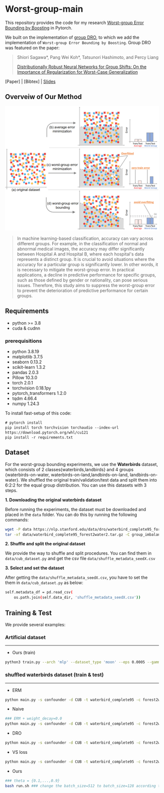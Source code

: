 # Worst-group-main

This repository provides the code for my research [Worst-group Error Bounding by Boosting](https://ken.ieice.org/ken/paper/20241130dc5A/) in Pytorch.

We built on the implementation of [group DRO](https://github.com/kohpangwei/group_DRO), to which we add the
implementation of  ```Worst-group Error Bounding by Boosting```. Group DRO was featured on the paper:

> Shiori Sagawa*, Pang Wei Koh*, Tatsunori Hashimoto, and Percy Liang
>
> [Distributionally Robust Neural Networks for Group Shifts: On the Importance of Regularization for Worst-Case Generalization](https://arxiv.org/abs/1911.08731)


[Paper] | [Bibtex] | [Slides](./images/PRMU2024.png)

## Overveiw of Our Method

![Illustration](./images/overview.png)
> In machine learning-based classification, accuracy can vary across different groups. For example, in the classification of normal and abnormal medical images, the accuracy may differ significantly between Hospital A and Hospital B, where each hospital's data represents a distinct group. It is crucial to avoid situations where the accuracy for a particular group is significantly lower. In other words, it is necessary to mitigate the worst-group error. In practical applications, a decline in predictive performance for specific groups, such as those defined by gender or nationality, can pose serious issues. Therefore, this study aims to suppress the worst-group error to prevent the deterioration of predictive performance for certain groups.

## Requirements 
<!-- All codes are written by Python 3.7, and 'requirements.txt' contains required Python packages. -->
- python >= 3.8
- cuda & cudnn

### prerequisitions
- python 3.8.19
- matplotlib 3.7.5
- seaborn  0.13.2
- scikit-learn  1.3.2
- pandas 2.0.3
- Pillow 10.3.0
- torch  2.0.1
- torchvision 0.18.1py
- pytorch_transformers 1.2.0
- tqdm  4.66.4
- numpy 1.24.3


To install fast-setup of this code:

```setup
# pytorch install 
pip install torch torchvision torchaudio --index-url https://download.pytorch.org/whl/cu121
pip install -r requirements.txt
```



## Dataset

For the worst-group bounding experiments, we use the **Waterbirds** dataset, which consists of 2 classes{waterbirds,landbirds} and 4 groups {waterbirds-on-water, waterbirds-on-land,landbirds-on-land, landbirds-on-water}. We shuffled the original train/validation/test data and split them into 6:2:2 for the equal group distribution. You can use this datasets with 3 steps.

**1. Downloading the original waterbirds dataset**

Before running the experiments, the dataset must be downloaded and placed
in the `data` folder. You can do this by running the following commands:

```bash
wget -P data https://nlp.stanford.edu/data/dro/waterbird_complete95_forest2water2.tar.gz
tar -xf data/waterbird_complete95_forest2water2.tar.gz -C group_imbalance/data
```

**2. Shuffle and split the original dataset**

We provide the way to shuffle and split procedures. You can find them in ```data/cub_dataset.py``` and get the csv file ```data/shuffle_metadata_seedX.csv```  

**3. Select and set the dataset**

After getting the ```data/shuffle_metadata_seedX.csv```, you have to set the them in ```data/cub_dataset.py``` as below:

```bash
self.metadata_df = pd.read_csv(
    os.path.join(self.data_dir, 'shuffle_metadata_seedX.csv'))
```

## Training & Test

We provide several examples:

### Artificial dataset
---

- Ours (train)

```bash
python3 train.py --arch 'mlp' --dataset_type 'moon' --eps 0.0005 --gamma 0.1 --loss_type 'CE' --lr 0.01 --max_epoch 10000 --min_size 50 --num_classes 2 --root_log 'log' --root_model 'checkpoint' --seed 1 --store_name 'moon_1' --train_rule 'None'
```

### shuffled waterbirds dataset (train & test)
---
- ERM

```bash
python main.py -s confounder -d CUB -t waterbird_complete95 -c forest2water2 --model resnet50 --weight_decay 0.1 --lr 0.0001 --batch_size 512 --n_epochs 300 --save_step 1000 --save_best --save_last --gpu_num 0 --log_dir 'result/water_birds/ERM_lr_0.0001_wd_0.1/'
```

- Naive

```bash
### ERM + weight_decay=0.0
python main.py -s confounder -d CUB -t waterbird_complete95 -c forest2water2 --dont_set_seed 1 --model resnet50 --weight_decay 0.0 --lr 0.0001 --batch_size 512 --n_epochs 300 --save_step 1000 --save_best --save_last --gpu_num 0 --log_dir 'result/water_birds/Naive_lr_0.0001_wd_0/'  
```

- DRO

```bash
python main.py -s confounder -d CUB -t waterbird_complete95 -c forest2water2 --model resnet50 --weight_decay 0.1 --lr 0.0001 --batch_size 512 --n_epochs 300 --save_step 1000 --save_best --save_last --reweight_groups --robust --alpha 0.01 --gamma 0.1 --generalization_adjustment 0 --gpu_num 0 --log_dir 'result/water_birds/sagawaDRO_lr_0.0001_wd_0.1/'
```

- VS loss

```bash
python main.py -s confounder -d CUB -t waterbird_complete95 -c forest2water2 --lr 0.001 --batch_size 512 --weight_decay 0.0001 --model resnet50 --n_epochs 300 --gamma 0.1 --generalization_adjustment 0 --loss vs --vs_alpha 0.3 --dont_set_seed 1 --robust --gpu_num 0 --log_dir 'result/water_birds/VS+DRO_lr_0.0001_wd_0.0001/'
```

- Ours

```bash
### theta = {0.1,...,0.9} 
bash run.sh ### change the batch_size=512 to batch_size=128 according to your PC memory capacity
```